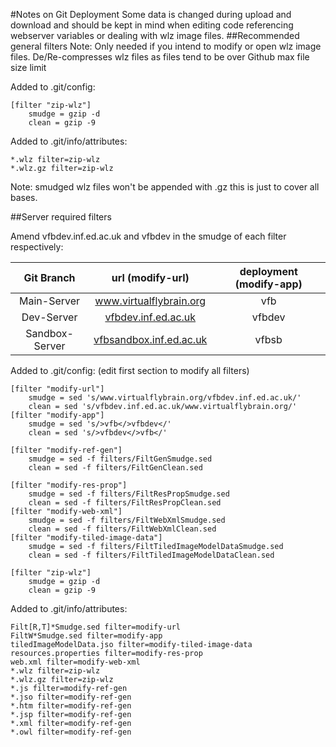 #Notes on Git Deployment
Some data is changed during upload and download and should be kept in mind when editing code referencing webserver variables or dealing with wlz image files. 
##Recommended general filters
Note: Only needed if you intend to modify or open wlz image files.
De/Re-compresses wlz files as files tend to be over Github max file size limit

Added to .git/config:
```
[filter "zip-wlz"]
    smudge = gzip -d
    clean = gzip -9
```

Added to .git/info/attributes:
```
*.wlz filter=zip-wlz
*.wlz.gz filter=zip-wlz
```

Note: smudged wlz files won't be appended with .gz this is just to cover all bases.


##Server required filters

Amend vfbdev.inf.ed.ac.uk and vfbdev in the smudge of each filter respectively:

|   Git Branch      |   url (modify-url)       |   deployment (modify-app)     |
|:---------:|:---------------------:|:----------------------------:|
|   Main-Server     |	www.virtualflybrain.org     |	vfb                             |
|   Dev-Server      |	[vfbdev.inf.ed.ac.uk](http://vfbdev.inf.ed.ac.uk) | vfbdev      |
|   Sandbox-Server  |	[vfbsandbox.inf.ed.ac.uk](http://vfbsandbox.inf.ed.ac.uk) | vfbsb |


Added to .git/config: (edit first section to modify all filters)
```shell
[filter "modify-url"]
    smudge = sed 's/www.virtualflybrain.org/vfbdev.inf.ed.ac.uk/'
    clean = sed 's/vfbdev.inf.ed.ac.uk/www.virtualflybrain.org/'
[filter "modify-app"]
    smudge = sed 's/>vfb</>vfbdev</'
    clean = sed 's/>vfbdev</>vfb</'
```

```
[filter "modify-ref-gen"]
    smudge = sed -f filters/FiltGenSmudge.sed
    clean = sed -f filters/FiltGenClean.sed

[filter "modify-res-prop"]
    smudge = sed -f filters/FiltResPropSmudge.sed
    clean = sed -f filters/FiltResPropClean.sed
[filter "modify-web-xml"]
    smudge = sed -f filters/FiltWebXmlSmudge.sed
    clean = sed -f filters/FiltWebXmlClean.sed
[filter "modify-tiled-image-data"]
    smudge = sed -f filters/FiltTiledImageModelDataSmudge.sed
    clean = sed -f filters/FiltTiledImageModelDataClean.sed
    
[filter "zip-wlz"]
    smudge = gzip -d
    clean = gzip -9
```
Added to .git/info/attributes:
```shell
Filt[R,T]*Smudge.sed filter=modify-url
FiltW*Smudge.sed filter=modify-app
tiledImageModelData.jso filter=modify-tiled-image-data
resources.properties filter=modify-res-prop
web.xml filter=modify-web-xml
*.wlz filter=zip-wlz
*.wlz.gz filter=zip-wlz
*.js filter=modify-ref-gen
*.jso filter=modify-ref-gen
*.htm filter=modify-ref-gen
*.jsp filter=modify-ref-gen
*.xml filter=modify-ref-gen
*.owl filter=modify-ref-gen
```

